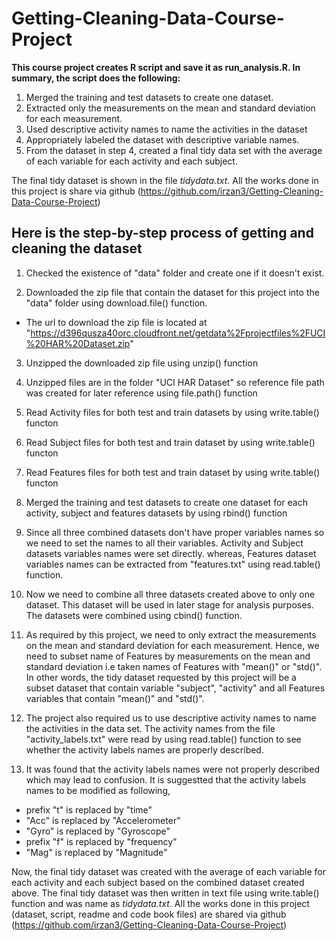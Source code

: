 # Getting-Cleaning-Data-Course-Project


**This course project creates R script and save it as run_analysis.R. In summary, the script does the following:**
 
1. Merged the training and test datasets to create one dataset.
2. Extracted only the measurements on the mean and standard deviation for each measurement. 
3. Used descriptive activity names to name the activities in the dataset
4. Appropriately labeled the dataset with descriptive variable names. 
5. From the dataset in step 4, created a final tidy data set with the average of each variable for each activity and each subject.

The final tidy dataset is shown in the file *tidydata.txt*. All the works done in this project is share via github (https://github.com/irzan3/Getting-Cleaning-Data-Course-Project)



## **Here is the step-by-step process of getting and cleaning the dataset**

1. Checked the existence of "data" folder and create one if it doesn't exist.

2. Downloaded the zip file that contain the dataset for this project into the "data" folder using download.file() function. 
+ The url to download the zip file is located at  "https://d396qusza40orc.cloudfront.net/getdata%2Fprojectfiles%2FUCI%20HAR%20Dataset.zip"

3. Unzipped the downloaded zip file using unzip() function

4. Unzipped files are in the folder "UCI HAR Dataset" so reference file path was created for later reference using file.path() function

5. Read Activity files for both test and train datasets by using write.table() functon

6. Read Subject files for both test and train dataset by using write.table() functon 
7. Read Features files for both test and train dataset by using write.table() functon

8. Merged the training and test datasets to create one dataset for each activity, subject and features datasets by using rbind() function

9. Since all three combined datasets don't have proper variables names so we need to set the names to all their variables. Activity and Subject datasets variables names were set directly. whereas, Features dataset variables names can be extracted from "features.txt" using read.table() function.

10. Now we need to combine all three datasets created above to only one dataset. This dataset will be used in later stage for analysis purposes. The datasets were combined using cbind() function.

11. As required by this project, we need to only extract the measurements on the mean and standard deviation for each measurement. Hence, we need to subset name of Features by measurements on the mean and standard deviation i.e taken names of Features with "mean()" or "std()". In other words, the tidy dataset requested by this project will be a subset dataset that contain variable "subject", "activity" and all Features variables that contain "mean()" and "std()".

12. The project also required us to use descriptive activity names to name the activities in the data set. The activity names from the file "activity_labels.txt" were read by using read.table() function to see whether the activity labels names are properly described.

13. It was found that the activity labels names were not properly described which may lead to confusion. It is suggestted that the activity labels names to be modified as following,

+ prefix "t" is replaced by "time"
+ "Acc" is replaced by "Accelerometer"
+ "Gyro" is replaced by "Gyroscope"
+ prefix "f" is replaced by "frequency"
+ "Mag" is replaced by "Magnitude"



Now, the final tidy dataset was created with the average of each variable for each activity and each subject based on the combined dataset created above. The final tidy dataset was then written in text file using write.table() function and was name as *tidydata.txt*. All the works done in this project (dataset, script, readme and code book files) are shared via github (https://github.com/irzan3/Getting-Cleaning-Data-Course-Project)

